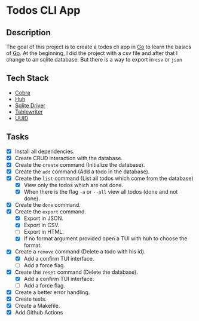 # Todos CLI App

## Description

The goal of this project is to create a todos cli app in [Go](https://go.dev) to learn the basics of [Go](https://go.dev). At the beginning, I did the project with a csv file and after that I change to an sqlite database. But there is a way to export in `csv` or `json`

## Tech Stack

- [Cobra](https://cobra.dev)
- [Huh](https://github.com/charmbracelet/huh)
- [Sqlite Driver](http://github.com/mattn/go-sqlite3)
- [Tablewriter](https://github.com/olekukonko/tablewriter)
- [UUID](https://github.com/google/uuid)

## Tasks

- [x] Install all dependencies.
- [x] Create CRUD interaction with the database.
- [x] Create the `create` command (Initialize the database).
- [x] Create the `add` command (Add a todo in the database).
- [x] Create the `list` command (List all todos which come from the database)
  - [x] View only the todos which are not done.
  - [x] When there is the flag `-a` or `--all` view all todos (done and not done).
- [x] Create the `done` command.
- [x] Create the `export` command.
  - [x] Export in JSON.
  - [x] Export in CSV.
  - [ ] Export in HTML.
  - [x] If no format argument provided open a TUI with huh to choose the format.
- [x] Create a `remove` command (Delete a todo with his id).
  - [x] Add a confirm TUI interface.
  - [ ] Add a force flag.
- [x] Create the `reset` command (Delete the database).
  - [x] Add a confirm TUI interface.
  - [ ] Add a force flag.
- [x] Create a better error handling.
- [x] Create tests.
- [x] Create a Makefile.
- [x] Add Github Actions
